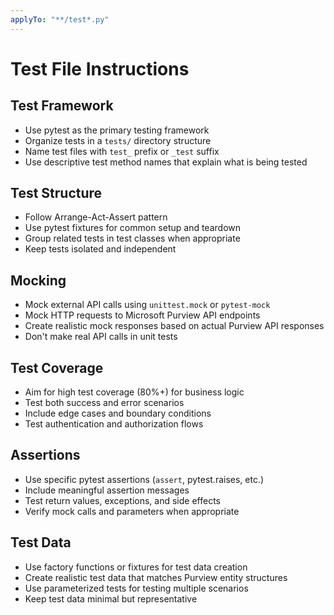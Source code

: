```yaml
---
applyTo: "**/test*.py"
---
```


# Test File Instructions

## Test Framework

- Use pytest as the primary testing framework
- Organize tests in a `tests/` directory structure
- Name test files with `test_` prefix or `_test` suffix
- Use descriptive test method names that explain what is being tested

## Test Structure

- Follow Arrange-Act-Assert pattern
- Use pytest fixtures for common setup and teardown
- Group related tests in test classes when appropriate
- Keep tests isolated and independent

## Mocking

- Mock external API calls using `unittest.mock` or `pytest-mock`
- Mock HTTP requests to Microsoft Purview API endpoints
- Create realistic mock responses based on actual Purview API responses
- Don't make real API calls in unit tests

## Test Coverage

- Aim for high test coverage (80%+) for business logic
- Test both success and error scenarios
- Include edge cases and boundary conditions
- Test authentication and authorization flows

## Assertions

- Use specific pytest assertions (`assert`, pytest.raises, etc.)
- Include meaningful assertion messages
- Test return values, exceptions, and side effects
- Verify mock calls and parameters when appropriate

## Test Data

- Use factory functions or fixtures for test data creation
- Create realistic test data that matches Purview entity structures
- Use parameterized tests for testing multiple scenarios
- Keep test data minimal but representative
